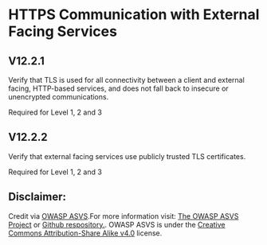 #  HTTPS Communication with External Facing Services
## V12.2.1

Verify that TLS is used for all connectivity between a client and external facing, HTTP-based services, and does not fall back to insecure or unencrypted communications.

Required for Level 1, 2 and 3

## V12.2.2

Verify that external facing services use publicly trusted TLS certificates.

Required for Level 1, 2 and 3

## Disclaimer:

Credit via [OWASP ASVS](https://owasp.org/www-project-application-security-verification-standard/).For more information visit: [The OWASP ASVS Project](https://owasp.org/www-project-application-security-verification-standard/) or [Github respository.](https://github.com/OWASP/ASVS). OWASP ASVS is under the [Creative Commons Attribution-Share Alike v4.0](https://github.com/OWASP/ASVS/blob/v5.0.0/LICENSE.md) license.

